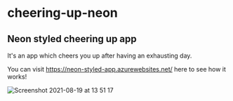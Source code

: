 # cheering-up-neon
<h2>Neon styled cheering up app</h2>

It's an app which cheers you up after having an exhausting day.

You can visit https://neon-styled-app.azurewebsites.net/ here to see how it works!

![Screenshot 2021-08-19 at 13 51 17](https://user-images.githubusercontent.com/40551978/130119230-78b359a2-0156-4968-91d0-81f8546b4067.png)
